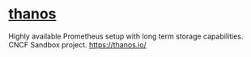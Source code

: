 # [thanos](https://github.com/thanos-io/thanos)

Highly available Prometheus setup with long term storage capabilities. CNCF Sandbox project. https://thanos.io/
